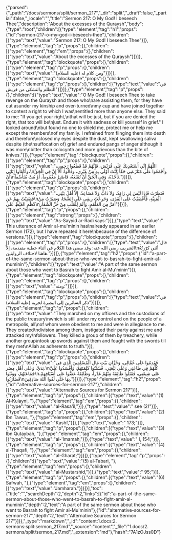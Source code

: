 {"parsed":{"_path":"/docs/sermons/split/sermon_217","_dir":"split","_draft":false,"_partial":false,"_locale":"","title":"Sermon 217:  O My God! I beseech Thee","description":"About the excesses of the Quraysh","body":{"type":"root","children":[{"type":"element","tag":"h1","props":{"id":"sermon-217-o-my-god-i-beseech-thee"},"children":[{"type":"text","value":"Sermon 217:  O My God! I beseech Thee"}]},{"type":"element","tag":"p","props":{},"children":[{"type":"element","tag":"em","props":{},"children":[{"type":"text","value":"About the excesses of the Quraysh"}]}]},{"type":"element","tag":"blockquote","props":{},"children":[{"type":"element","tag":"p","props":{},"children":[{"type":"text","value":"ومن كلام له (عليه السلام)"}]}]},{"type":"element","tag":"blockquote","props":{},"children":[{"type":"element","tag":"p","props":{},"children":[{"type":"text","value":"في التظلم والتشكي من قريش"}]}]},{"type":"element","tag":"p","props":{},"children":[{"type":"text","value":"O My God! I beseech Thee to take revenge on the Quraysh and those who\nare assisting them, for they have cut asunder my kinship and over-turned\nmy cup and have joined together to contest a right to which I was\nentitled more than anyone else. They said to me: \"If you get your right,\nthat will be just, but if you are denied the right, that too will be\njust. Endure it with sadness or kill yourself in grief.\" I looked around\nbut found no one to shield me, protect me or help me except the members\nof my family. I refrained from flinging them into death and therefore\nclosed my eyes despite the dust, kept swallowing saliva despite (the\nsuffocation of) grief and endured pangs of anger although it was more\nbitter than colocynth and more grievous than the bite of knives."}]},{"type":"element","tag":"blockquote","props":{},"children":[{"type":"element","tag":"p","props":{},"children":[{"type":"text","value":"اللَّهُمَّ إِنِّي أَسْتَعْدِيكَ عَلَى قُرَيْش، فَإِنَّهُمْ قَدْ قَطَعُوا رَحِمِي، وَأَكْفَأُوا إِنَائِي،\nوَأَجْمَعُوا عَلَى مُنَازَعَتِي حَقّاً كُنْتُ أَوْلَى بِهِ مِنْ غَيْرِي، وَقَالُوا: أَلاَ إِنَّ فِي الْحَقِّ أَنْ\nتَأْخُذَهُ، وَفِي الْحَقِّ أَنْ تُمْنَعَهُ، فَاصْبِرْ مَغْمُوماً، أَوْ مُتْ مُتَأَسِّفاً."}]}]},{"type":"element","tag":"blockquote","props":{},"children":[{"type":"element","tag":"p","props":{},"children":[{"type":"text","value":"فَنَظَرْتُ فَإِذَا لَيْسَ لِي رَافِدٌ، وَلاَ ذَابٌّ وَلاَ مُسَاعِدٌ، إِلاَّ أَهْلَ بَيْتِي، فَضَنِنْتُ بِهِمْ عَنِ\nالْمَنِيَّةِ، فَأَغْضَيْتُ عَلَى الْقَذى، وَجَرِعْتُ رِيقِي عَلَى الشَّجَا، وَصَبَرْتُ مِنْ كَظْمِ الغَيْظِ عَلى\nأَمَرَّ مِنَ العَلْقَمِ، وَآلَمَ لِلْقَلْبِ مِنْ خَزِّ الشِّفَارِ"}]}]},{"type":"element","tag":"p","props":{},"children":[{"type":"element","tag":"strong","props":{},"children":[{"type":"text","value":"As-Sayyid ar-Radi says:"}]},{"type":"text","value":" This utterance of Amir al-mu'minin has\nalready appeared in an earlier Sermon (172), but I have repeated it here\nbecause of the difference of versions."}]},{"type":"element","tag":"blockquote","props":{},"children":[{"type":"element","tag":"p","props":{},"children":[{"type":"text","value":"قال الشريف رضي الله عنه: وقد مضى هذا الكلام في أثناء خطبة متقدمة، إلاّ\nأنّني كرّرتُهُ هاهنا لاختلاف الروايتين."}]}]},{"type":"element","tag":"h2","props":{"id":"a-part-of-the-same-sermon-about-those-who-went-to-basrah-to-fight-amir-al-muminin"},"children":[{"type":"text","value":"A part of the same sermon about those who went to Basrah to fight Amir al-Mu'minin"}]},{"type":"element","tag":"blockquote","props":{},"children":[{"type":"element","tag":"p","props":{},"children":[{"type":"text","value":"ومنه:"}]}]},{"type":"element","tag":"blockquote","props":{},"children":[{"type":"element","tag":"p","props":{},"children":[{"type":"text","value":"في ذكر السائرين إلى البصرة لحربه (عليه السلام)"}]}]},{"type":"element","tag":"p","props":{},"children":[{"type":"text","value":"They marched on my officers and the custodians of the public treasury\nwhich is still under my control and on the people of a metropolis, all\nof whom were obedient to me and were in allegiance to me. They created\ndivision among them, instigated their party against me and attacked my\nfollowers. They killed a group of them by treachery, while another group\ntook up swords against them and fought with the swords till they met\nAllah as adherents to truth."}]},{"type":"element","tag":"blockquote","props":{},"children":[{"type":"element","tag":"p","props":{},"children":[{"type":"text","value":"فَقَدِمُوا عَلَى عُمَّالِي، وَخُزَّانِ بَيْتِ مَالِ الْمُسْلِمِينَ الَّذِي في يَدَيَّ، وَعَلى أَهْلِ مِصْر،\nكُلُّهُمْ فِي طَاعَتِي وَعَلَى بَيْعَتِي، فَشَتَّتُوا كَلِمَتَهُمْ، وَأَفْسَدُوا عَلَيَّ جَمَاعَتَهُمْ، وَوَثَبُوا\nعَلى شِيعَتِي، فَقَتَلُوا طَائِفَةً مِنْهُمْ غَدْراً، وَطَائِفَةٌ عَضُّوا عَلى أَسْيَافِهِمْ، فَضَارَبُوا\nبِهَا حَتَّى لَقُوا اللهَ صَادِقِينَ."}]}]},{"type":"element","tag":"h2","props":{"id":"alternative-sources-for-sermon-217"},"children":[{"type":"text","value":"Alternative Sources for Sermon 217"}]},{"type":"element","tag":"p","props":{},"children":[{"type":"text","value":"(1) Al-Kulayni, "},{"type":"element","tag":"em","props":{},"children":[{"type":"text","value":"al-Rasa'il,"}]},{"type":"text","value":" see (2)"}]},{"type":"element","tag":"p","props":{},"children":[{"type":"text","value":"(2) Ibn Tawus, "},{"type":"element","tag":"em","props":{},"children":[{"type":"text","value":"Kashf,"}]},{"type":"text","value":" 173;"}]},{"type":"element","tag":"p","props":{},"children":[{"type":"text","value":"(3) Ibn Qutaybah, "},{"type":"element","tag":"em","props":{},"children":[{"type":"text","value":"al-'Imamah,"}]},{"type":"text","value":" I, 154;"}]},{"type":"element","tag":"p","props":{},"children":[{"type":"text","value":"(4) al-Thaqafi, "},{"type":"element","tag":"em","props":{},"children":[{"type":"text","value":"al-Gharat;"}]}]},{"type":"element","tag":"p","props":{},"children":[{"type":"text","value":"(5) al-Tabari, "},{"type":"element","tag":"em","props":{},"children":[{"type":"text","value":"al-Mustarshid,"}]},{"type":"text","value":" 95;"}]},{"type":"element","tag":"p","props":{},"children":[{"type":"text","value":"(6) Safwah, "},{"type":"element","tag":"em","props":{},"children":[{"type":"text","value":"Jamharah."}]}]}],"toc":{"title":"","searchDepth":2,"depth":2,"links":[{"id":"a-part-of-the-same-sermon-about-those-who-went-to-basrah-to-fight-amir-al-muminin","depth":2,"text":"A part of the same sermon about those who went to Basrah to fight Amir al-Mu'minin"},{"id":"alternative-sources-for-sermon-217","depth":2,"text":"Alternative Sources for Sermon 217"}]}},"_type":"markdown","_id":"content:1.docs:2. sermons:split:sermon_217.md","_source":"content","_file":"1.docs/2. sermons/split/sermon_217.md","_extension":"md"},"hash":"7A1zOJss0D"}